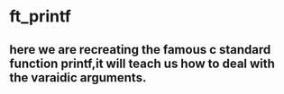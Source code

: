 # ft_printf

## here we are recreating the famous c standard function printf,it will teach us how to deal with the varaidic arguments.

